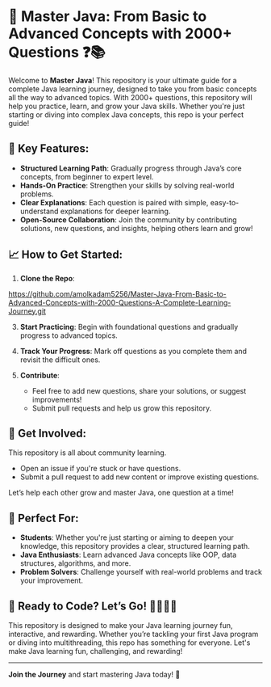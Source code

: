 # 🚀 Master Java: From Basic to Advanced Concepts with 2000+ Questions ❓📚

Welcome to **Master Java**! This repository is your ultimate guide for a complete Java learning journey, designed to take you from basic concepts all the way to advanced topics. With 2000+ questions, this repository will help you practice, learn, and grow your Java skills. Whether you're just starting or diving into complex Java concepts, this repo is your perfect guide!

## 🎯 Key Features:
- **Structured Learning Path**: Gradually progress through Java’s core concepts, from beginner to expert level.
- **Hands-On Practice**: Strengthen your skills by solving real-world problems.
- **Clear Explanations**: Each question is paired with simple, easy-to-understand explanations for deeper learning.
- **Open-Source Collaboration**: Join the community by contributing solutions, new questions, and insights, helping others learn and grow!

## 📈 How to Get Started:
1. **Clone the Repo**:
   
[    https://github.com/amolkadam5256/Master-Java-From-Basic-to-Advanced-Concepts-with-2000-Questions-A-Complete-Learning-Journey.git
](https://github.com/amolkadam5256/Master-Java-From-Basic-to-Advanced-Concepts-with-2000-Questions-A-Complete-Learning-Journ)

3. **Start Practicing**: 
    Begin with foundational questions and gradually progress to advanced topics.

4. **Track Your Progress**: 
    Mark off questions as you complete them and revisit the difficult ones.

5. **Contribute**:
    - Feel free to add new questions, share your solutions, or suggest improvements!
    - Submit pull requests and help us grow this repository.

## 🎉 Get Involved:
This repository is all about community learning. 
- Open an issue if you're stuck or have questions.
- Submit a pull request to add new content or improve existing questions.

Let’s help each other grow and master Java, one question at a time!

## 🚀 Perfect For:
- **Students**: Whether you're just starting or aiming to deepen your knowledge, this repository provides a clear, structured learning path.
- **Java Enthusiasts**: Learn advanced Java concepts like OOP, data structures, algorithms, and more.
- **Problem Solvers**: Challenge yourself with real-world problems and track your improvement.

## 🌟 Ready to Code? Let’s Go! 👨‍💻👩‍💻
This repository is designed to make your Java learning journey fun, interactive, and rewarding. Whether you’re tackling your first Java program or diving into multithreading, this repo has something for everyone. Let's make Java learning fun, challenging, and rewarding!

---

**Join the Journey** and start mastering Java today! 🚀
